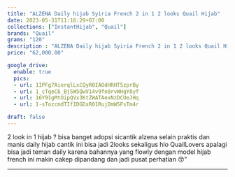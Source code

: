 ```yaml
---
title: "ALZENA Daily hijab Syiria French 2 in 1 2 looks Quail Hijab"
date: 2023-05-31T11:16:29+07:00
collections: ["InstantHijab", "Quail"]
brands: "Quail"
grams: "120"
description : "ALZENA Daily hijab Syiria French 2 in 1 2 looks Quail Hijab"
price: "62,000.00"

google_drive:
  enable: true
  pics:
  - url: 1IPFg7AierqlLxCQyR0IAOdHRHT5zprBy
  - url: 1_cTqeC6_BjSW5QwV14v9fn8rvWHgY8yf
  - url: 16Y91gMtOipQVx3KtZWATAexNzDCUeJHq
  - url: 1-sTozcmdTIfIDGDxR01RujDmWSFsTm4r

draft: false
---
```


2 look in 1 hijab ? bisa banget adopsi sicantik alzena selain praktis dan manis daily hijab cantik ini bisa jadi 2looks sekaligus hlo QuailLovers apalagi bisa jadi teman daily karena bahannya yang flowly dengan model hijab french ini makin cakep dipandang dan jadi pusat perhatian 😙"

---    
 
